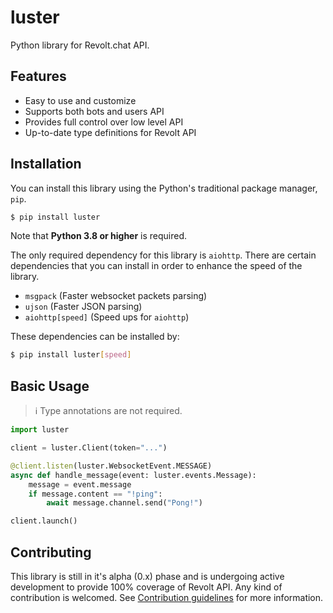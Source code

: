 # luster
Python library for Revolt.chat API.

## Features
- Easy to use and customize
- Supports both bots and users API
- Provides full control over low level API
- Up-to-date type definitions for Revolt API

## Installation
You can install this library using the Python's traditional package manager, `pip`.
```sh
$ pip install luster
```
Note that **Python 3.8 or higher** is required.

The only required dependency for this library is `aiohttp`. There are certain dependencies
that you can install in order to enhance the speed of the library.

- `msgpack` (Faster websocket packets parsing)
- `ujson` (Faster JSON parsing)
- `aiohttp[speed]` (Speed ups for `aiohttp`)

These dependencies can be installed by:
```sh
$ pip install luster[speed]
```

## Basic Usage
> :information_source: Type annotations are not required.

```py
import luster

client = luster.Client(token="...")

@client.listen(luster.WebsocketEvent.MESSAGE)
async def handle_message(event: luster.events.Message):
    message = event.message
    if message.content == "!ping":
        await message.channel.send("Pong!")

client.launch()
```

## Contributing
This library is still in it's alpha (0.x) phase and is undergoing active development to
provide 100% coverage of Revolt API. Any kind of contribution is welcomed. 
See [Contribution guidelines](https://github.com/nerdguyhmad/luster/blob/main/CONTRIBUTING.MD) for
more information.

